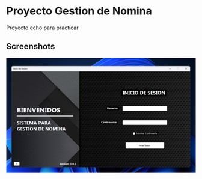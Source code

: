 # Proyecto Gestion de Nomina

Proyecto echo para practicar 


## Screenshots

![App Screenshot](https://github.com/rherndz/Proyecto_GestionNomina/blob/78d0b3fe02d3c4a670c07b19551423a51de14fd3/Capturas/Inicio%20de%20Sesion.png)
